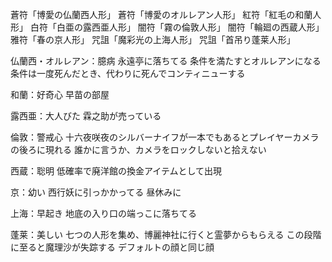 蒼符「博愛の仏蘭西人形」
蒼符「博愛のオルレアン人形」
紅符「紅毛の和蘭人形」
白符「白亜の露西亜人形」
闇符「霧の倫敦人形」
闇符「輪廻の西蔵人形」
雅符「春の京人形」
咒詛「魔彩光の上海人形」
咒詛「首吊り蓬莱人形」


仏蘭西・オルレアン：臆病
永遠亭に落ちてる
条件を満たすとオルレアンになる
条件は一度死んだとき、代わりに死んでコンティニューする

和蘭：好奇心
早苗の部屋

露西亜：大人びた
霖之助が売っている

倫敦：警戒心
十六夜咲夜のシルバーナイフが一本でもあるとプレイヤーカメラの後ろに現れる
誰かに言うか、カメラをロックしないと拾えない

西蔵：聡明
低確率で廃洋館の換金アイテムとして出現

京：幼い
西行妖に引っかかってる
昼休みに

上海：早起き
地底の入り口の端っこに落ちてる

蓬莱：美しい
七つの人形を集め、博麗神社に行くと霊夢からもらえる
この段階に至ると魔理沙が失踪する
デフォルトの顔と同じ顔





